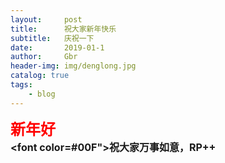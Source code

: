 ```yaml
---
layout:     post
title:      祝大家新年快乐
subtitle:   庆祝一下
date:       2019-01-1
author:     Gbr
header-img: img/denglong.jpg
catalog: true
tags:
    - blog
---
```

<font size="5"><strong><font color="#FF0000">新年好</font> </strong><br /> </font> 
<font size="3"><strong><font color=#00F">祝大家万事如意，RP++</font> </strong><br /> </font> 


